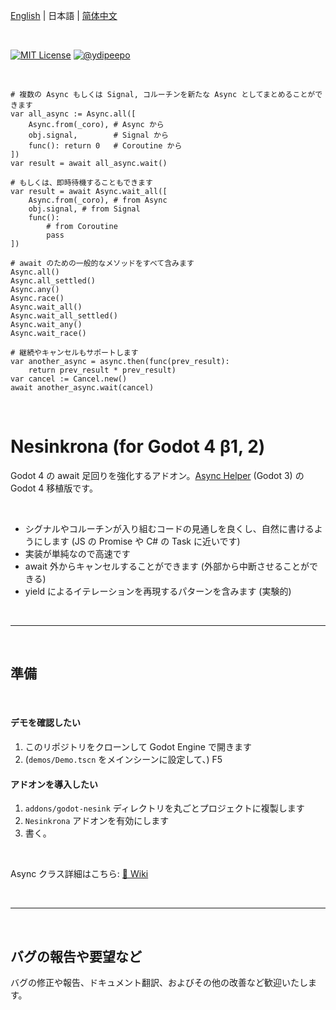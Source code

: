 [English](https://github.com/ydipeepo/godot-nesink/blob/main/README.md) | 日本語 | [简体中文](https://github.com/ydipeepo/godot-nesink/blob/main/README_zh.md)

<br />

[![MIT License](https://img.shields.io/badge/License-MIT-25B3A0?style=flat-square)](https://github.com/ydipeepo/godot-motion/blob/main/LICENSE.md)
[![@ydipeepo](https://img.shields.io/badge/@ydipeepo-1DA1F2?style=flat-square&logo=twitter&logoColor=white)](https://twitter.com/ydipeepo)

<br />

```GDScript
# 複数の Async もしくは Signal, コルーチンを新たな Async としてまとめることができます
var all_async := Async.all([
    Async.from(_coro), # Async から
    obj.signal,        # Signal から
    func(): return 0   # Coroutine から
])
var result = await all_async.wait()

# もしくは、即時待機することもできます
var result = await Async.wait_all([
    Async.from(_coro), # from Async
    obj.signal, # from Signal
    func():
        # from Coroutine
        pass
])

# await のための一般的なメソッドをすべて含みます
Async.all()
Async.all_settled()
Async.any()
Async.race()
Async.wait_all()
Async.wait_all_settled()
Async.wait_any()
Async.wait_race()

# 継続やキャンセルもサポートします
var another_async = async.then(func(prev_result):
    return prev_result * prev_result)
var cancel := Cancel.new()
await another_async.wait(cancel)
```

<br />

# Nesinkrona (for Godot 4 β1, 2)

Godot 4 の await 足回りを強化するアドオン。[Async Helper](https://github.com/ydipeepo/godot-async-helper) (Godot 3) の Godot 4 移植版です。

<br />

* シグナルやコルーチンが入り組むコードの見通しを良くし、自然に書けるようにします (JS の Promise や C# の Task に近いです)
* 実装が単純なので高速です
* await 外からキャンセルすることができます (外部から中断させることができる)
* yield によるイテレーションを再現するパターンを含みます (実験的)

<br />

---

<br />

## 準備

<br />

#### デモを確認したい

1. このリポジトリをクローンして Godot Engine で開きます
2. (`demos/Demo.tscn` をメインシーンに設定して、) F5

#### アドオンを導入したい

1. `addons/godot-nesink` ディレクトリを丸ごとプロジェクトに複製します
2. `Nesinkrona` アドオンを有効にします
3. 書く。

<br />

Async クラス詳細はこちら: [📖 Wiki](https://github.com/ydipeepo/godot-nesink/wiki/Async)

<br />

---

<br />

## バグの報告や要望など

バグの修正や報告、ドキュメント翻訳、およびその他の改善など歓迎いたします。
